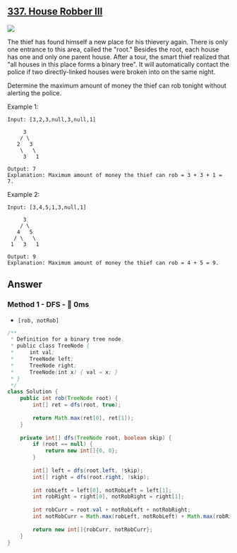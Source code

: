 ## [337. House Robber III](https://leetcode.com/problems/house-robber-iii/)

![](https://github.com/weltond/DataStructure/blob/master/medium.PNG)

The thief has found himself a new place for his thievery again. There is only one entrance to this area, called the "root." Besides the root, each house has one and only one parent house. After a tour, the smart thief realized that "all houses in this place forms a binary tree". It will automatically contact the police if two directly-linked houses were broken into on the same night.

Determine the maximum amount of money the thief can rob tonight without alerting the police.

Example 1:

```
Input: [3,2,3,null,3,null,1]

     3
    / \
   2   3
    \   \ 
     3   1

Output: 7 
Explanation: Maximum amount of money the thief can rob = 3 + 3 + 1 = 7.
```

Example 2:

```
Input: [3,4,5,1,3,null,1]

     3
    / \
   4   5
  / \   \ 
 1   3   1

Output: 9
Explanation: Maximum amount of money the thief can rob = 4 + 5 = 9.
```

## Answer
### Method 1 - DFS - :rocket: 0ms

- `[rob, notRob]`

```java
/**
 * Definition for a binary tree node.
 * public class TreeNode {
 *     int val;
 *     TreeNode left;
 *     TreeNode right;
 *     TreeNode(int x) { val = x; }
 * }
 */
class Solution {
    public int rob(TreeNode root) {
        int[] ret = dfs(root, true);
        
        return Math.max(ret[0], ret[1]);
    }
    
    private int[] dfs(TreeNode root, boolean skip) {
        if (root == null) {
            return new int[]{0, 0};
        }
        
        int[] left = dfs(root.left, !skip);
        int[] right = dfs(root.right, !skip);
        
        int robLeft = left[0], notRobLeft = left[1];
        int robRight = right[0], notRobRight = right[1];
        
        int robCurr = root.val + notRobLeft + notRobRight;
        int notRobCurr = Math.max(robLeft, notRobLeft) + Math.max(robRight, notRobRight);
        
        return new int[]{robCurr, notRobCurr};
    }
}
```
